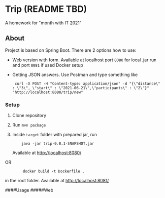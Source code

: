 # Trip (README TBD)
A homework for "month with IT 2021"

## About
Project is based on Spring Boot. There are 2 options how to use:
 - Web version with form. Available at localhost port `8080` for local .jar run and port `8081` if used Docker setup
 - Getting JSON answers. Use Postman and type something like 
 
        curl -X POST -H "Content-type: application/json" -d "{\"distance\" : \"3\", \"start\" : \"2021-06-21\",\"participants\" : \"2\"}" "http://localhost:8080/trip/new"
 
 ### Setup
 1. Clone repository
 2. Run `mvn package`
 3. Inside `target` folder with prepared jar, run           

            java -jar trip-0.0.1-SNAPSHOT.jar
    Available at [http://localhost:8080/][http://localhost:8080]
 
   OR 
           
            docker build -t Dockerfile . 
   in the root folder. Available at [http://localhost:8081/][http://localhost:8081]
   


[http://localhost:8080]: http://localhost:8080/
[http://localhost:8081]: http://localhost:8081/

####Usage
#####Web 
